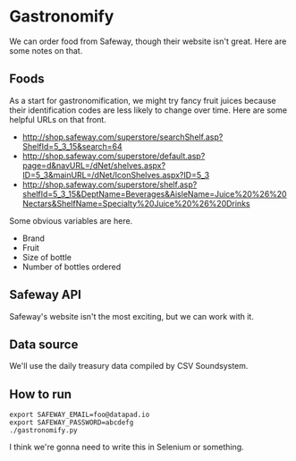 Gastronomify
=====

We can order food from Safeway, though their website isn't great.
Here are some notes on that.

## Foods
As a start for gastronomification, we might try fancy fruit juices
because their identification codes are less likely to change over time.
Here are some helpful URLs on that front.

* http://shop.safeway.com/superstore/searchShelf.asp?ShelfId=5_3_15&search=64
* http://shop.safeway.com/superstore/default.asp?page=d&navURL=/dNet/shelves.aspx?ID=5_3&mainURL=/dNet/IconShelves.aspx?ID=5_3
* http://shop.safeway.com/superstore/shelf.asp?shelfId=5_3_15&DeptName=Beverages&AisleName=Juice%20%26%20Nectars&ShelfName=Specialty%20Juice%20%26%20Drinks

Some obvious variables are here.

* Brand
* Fruit
* Size of bottle
* Number of bottles ordered

## Safeway API
Safeway's website isn't the most exciting, but we can work with it.


## Data source
We'll use the daily treasury data compiled by CSV Soundsystem.

## How to run

    export SAFEWAY_EMAIL=foo@datapad.io
    export SAFEWAY_PASSWORD=abcdefg
    ./gastronomify.py

I think we're gonna need to write this in Selenium or something.
